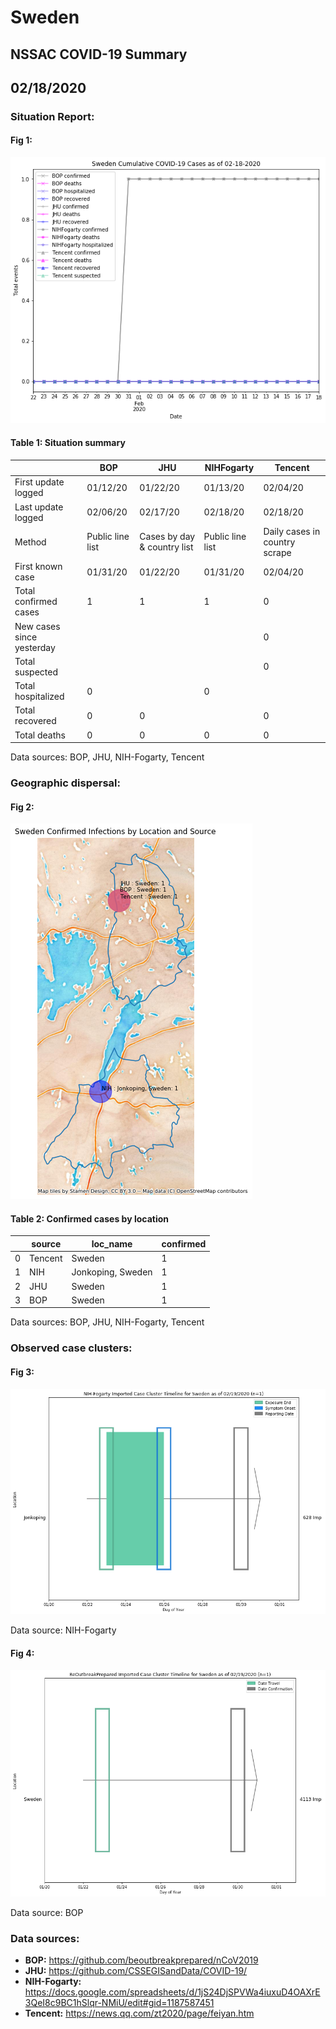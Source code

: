 # Sweden
## NSSAC COVID-19 Summary
## 02/18/2020



### Situation Report:
#### Fig 1:
![Sweden cases](../merged_histories/Sweden_merged_histories.png)

#### Table 1: Situation summary


|                           | BOP              | JHU                         | NIHFogarty       | Tencent                       |
|---------------------------|------------------|-----------------------------|------------------|-------------------------------|
| First update logged       | 01/12/20         | 01/22/20                    | 01/13/20         | 02/04/20                      |
| Last update logged        | 02/06/20         | 02/17/20                    | 02/18/20         | 02/18/20                      |
| Method                    | Public line list | Cases by day & country list | Public line list | Daily cases in country scrape |
| First known case          | 01/31/20         | 01/22/20                    | 01/31/20         | 02/04/20                      |
| Total confirmed cases     | 1                | 1                           | 1                | 0                             |
| New cases since yesterday |                  |                             |                  | 0                             |
| Total suspected           |                  |                             |                  | 0                             |
| Total hospitalized        | 0                |                             | 0                |                               |
| Total recovered           | 0                | 0                           |                  | 0                             |
| Total deaths              | 0                | 0                           | 0                | 0                             |

Data sources: BOP, JHU, NIH-Fogarty, Tencent


### Geographic dispersal:
#### Fig 2:
![Sweden mapped](../case_locs/Sweden_case_locs.png)

#### Table 2: Confirmed cases by location


|    | source   | loc_name          |   confirmed |
|----|----------|-------------------|-------------|
|  0 | Tencent  | Sweden            |           1 |
|  1 | NIH      | Jonkoping, Sweden |           1 |
|  2 | JHU      | Sweden            |           1 |
|  3 | BOP      | Sweden            |           1 |

Data sources: BOP, JHU, NIH-Fogarty, Tencent


### Observed case clusters:
#### Fig 3:
![Sweden cases](../cluster_analysis/Sweden_imported_cases_NIHFogarty.png)



Data source: NIH-Fogarty


#### Fig 4:
![Sweden cases](../cluster_analysis/Sweden_imported_cases_BOP.png)



Data source: BOP


### Data sources:
* **BOP:** https://github.com/beoutbreakprepared/nCoV2019
* **JHU:** https://github.com/CSSEGISandData/COVID-19/
* **NIH-Fogarty:** https://docs.google.com/spreadsheets/d/1jS24DjSPVWa4iuxuD4OAXrE3QeI8c9BC1hSlqr-NMiU/edit#gid=1187587451
* **Tencent:** https://news.qq.com/zt2020/page/feiyan.htm
